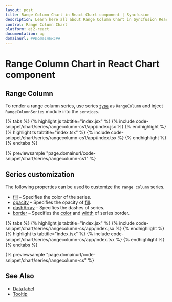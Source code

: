 ```yaml
---
layout: post
title: Range Column Chart in React Chart component | Syncfusion
description: Learn here all about Range Column Chart in Syncfusion React Chart component of Syncfusion Essential JS 2 and more.
control: Range Column Chart 
platform: ej2-react
documentation: ug
domainurl: ##DomainURL##
---
```


# Range Column Chart in React Chart component

## Range Column

To render a range column series, use series [`type`](https://ej2.syncfusion.com/react/documentation/api/chart/series/#type) as `RangeColumn` and inject `RangeColumnSeries` module into the `services`.

{% tabs %}
{% highlight js tabtitle="index.jsx" %}
{% include code-snippet/chart/series/rangecolumn-cs1/app/index.jsx %}
{% endhighlight %}
{% highlight ts tabtitle="index.tsx" %}
{% include code-snippet/chart/series/rangecolumn-cs1/app/index.tsx %}
{% endhighlight %}
{% endtabs %}

 {% previewsample "page.domainurl/code-snippet/chart/series/rangecolumn-cs1" %}

## Series customization

The following properties can be used to customize the `range column` series.

* [fill](https://ej2.syncfusion.com/react/documentation/api/chart/seriesModel/#fill) – Specifies the color of the series.
* [opacity](https://ej2.syncfusion.com/react/documentation/api/chart/seriesModel/#opacity) – Specifies the opacity of [fill](https://ej2.syncfusion.com/react/documentation/api/chart/seriesModel/#fill).
* [dashArray](https://ej2.syncfusion.com/react/documentation/api/chart/seriesModel/#dasharray) – Specifies the dashes of series.
* [border](https://ej2.syncfusion.com/react/documentation/api/chart/borderModel/#properties) – Specifies the [color](https://ej2.syncfusion.com/react/documentation/api/chart/borderModel/#color) and [width](https://ej2.syncfusion.com/react/documentation/api/chart/borderModel/#width) of series border.

{% tabs %}
{% highlight js tabtitle="index.jsx" %}
{% include code-snippet/chart/series/rangecolumn-cs/app/index.jsx %}
{% endhighlight %}
{% highlight ts tabtitle="index.tsx" %}
{% include code-snippet/chart/series/rangecolumn-cs/app/index.tsx %}
{% endhighlight %}
{% endtabs %}

 {% previewsample "page.domainurl/code-snippet/chart/series/rangecolumn-cs" %}

## See Also

* [Data label](./data-labels/)
* [Tooltip](./tool-tip/)